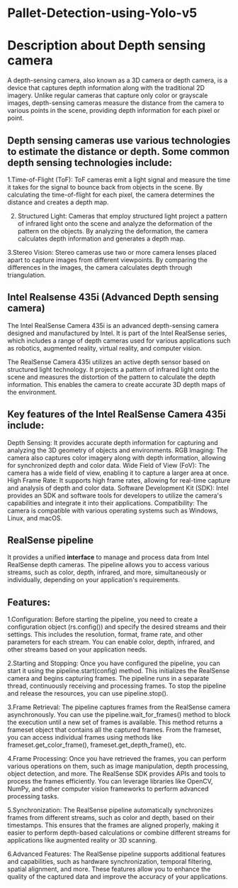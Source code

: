 # Pallet-Detection-using-Yolo-v5

# Description about Depth sensing camera
   A depth-sensing camera, also known as a 3D camera or depth camera, is a device that captures depth information along with the traditional 2D imagery. Unlike regular cameras that capture only color or grayscale images, depth-sensing cameras measure the distance from the camera to various points in the scene, providing depth information for each pixel or point.
   
 ## Depth sensing cameras use various technologies to estimate the distance or depth. Some common depth sensing technologies include:
  1.Time-of-Flight (ToF): ToF cameras emit a light signal and measure the time it takes for the signal to bounce back from objects in the scene. By calculating the time-of-flight for each pixel, the camera determines the distance and creates a depth map.

  2. Structured Light: Cameras that employ structured light project a pattern of infrared light onto the scene and analyze the deformation of the pattern on the objects. By analyzing the deformation, the camera calculates depth information and generates a depth map.

  3.Stereo Vision: Stereo cameras use two or more camera lenses placed apart to capture images from different viewpoints. By comparing the differences in the images, the camera calculates depth through triangulation.

## Intel Realsense 435i (Advanced Depth sensing camera)
The Intel RealSense Camera 435i is an advanced depth-sensing camera designed and manufactured by Intel. It is part of the Intel RealSense series, which includes a range of depth cameras used for various applications such as robotics, augmented reality, virtual reality, and computer vision.

The RealSense Camera 435i utilizes an active depth sensor based on structured light technology. It projects a pattern of infrared light onto the scene and measures the distortion of the pattern to calculate the depth information. This enables the camera to create accurate 3D depth maps of the environment.

## Key features of the Intel RealSense Camera 435i include:

   Depth Sensing: 
      It provides accurate depth information for capturing and analyzing the 3D geometry of objects and environments.
   RGB Imaging: 
      The camera also captures color imagery along with depth information, allowing for synchronized depth and color data.
   Wide Field of View (FoV): 
      The camera has a wide field of view, enabling it to capture a larger area at once.
   High Frame Rate: 
      It supports high frame rates, allowing for real-time capture and analysis of depth and color data.
   Software Development Kit (SDK): 
      Intel provides an SDK and software tools for developers to utilize the camera's capabilities and integrate it into their applications.
   Compatibility: 
      The camera is compatible with various operating systems such as Windows, Linux, and macOS.

## RealSense pipeline
   It provides a unified **interface** to manage and process data from Intel RealSense depth cameras.
   The pipeline allows you to access various streams, such as color, depth, infrared, and more, simultaneously or individually, depending on your application's requirements.
## Features:
   1.Configuration: 
   Before starting the pipeline, you need to create a configuration object (rs.config()) and specify the desired streams and their settings. This includes the resolution, format, frame rate, and other parameters for each stream. You can enable color, depth, infrared, and other streams based on your application needs.

   2.Starting and Stopping:
            Once you have configured the pipeline, you can start it using the pipeline.start(config) method. This initializes the RealSense camera and begins capturing frames. The pipeline runs in a separate thread, continuously receiving and processing frames. To stop the pipeline and release the resources, you can use pipeline.stop().

   3.Frame Retrieval: 
            The pipeline captures frames from the RealSense camera asynchronously. You can use the pipeline.wait_for_frames() method to block the execution until a new set of frames is available. This method returns a frameset object that contains all the captured frames. From the frameset, you can access individual frames using methods like frameset.get_color_frame(), frameset.get_depth_frame(), etc.

   4.Frame Processing: 
            Once you have retrieved the frames, you can perform various operations on them, such as image manipulation, depth processing, object detection, and more. The RealSense SDK provides APIs and tools to process the frames efficiently. You can leverage libraries like OpenCV, NumPy, and other computer vision frameworks to perform advanced processing tasks.

   5.Synchronization: 
            The RealSense pipeline automatically synchronizes frames from different streams, such as color and depth, based on their timestamps. This ensures that the frames are aligned properly, making it easier to perform depth-based calculations or combine different streams for applications like augmented reality or 3D scanning.

   6.Advanced Features: 
            The RealSense pipeline supports additional features and capabilities, such as hardware synchronization, temporal filtering, spatial alignment, and more. These features allow you to enhance the quality of the captured data and improve the accuracy of your applications.
    
